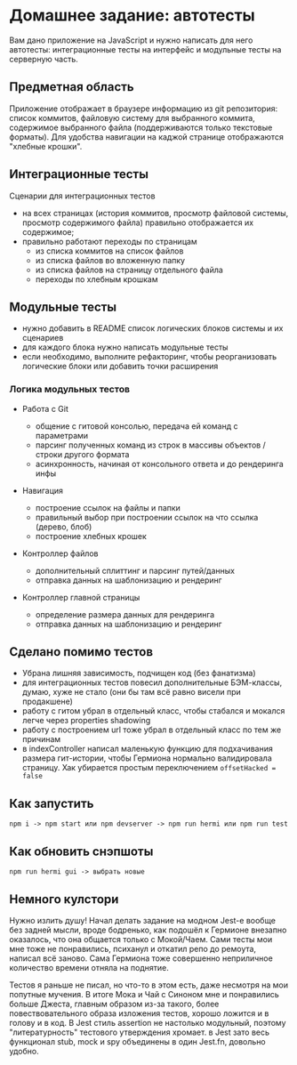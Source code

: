 # Домашнее задание: автотесты

Вам дано приложение на JavaScript и нужно написать для него автотесты: интеграционные тесты на интерфейс и модульные тесты на серверную часть.

## Предметная область

Приложение отображает в браузере информацию из git репозитория: список коммитов, файловую систему для выбранного коммита, содержимое выбранного файла (поддерживаются только текстовые форматы). Для удобства навигации на каджой странице отображаются "хлебные крошки".

## Интеграционные тесты

Сценарии для интеграционных тестов

- на всех страницах (история коммитов, просмотр файловой системы, просмотр содержимого файла) правильно отображается их содержимое;
- правильно работают переходы по страницам
  - из списка коммитов на список файлов
  - из списка файлов во вложенную папку
  - из списка файлов на страницу отдельного файла
  - переходы по хлебным крошкам

## Модульные тесты

- нужно добавить в README список логических блоков системы и их сценариев
- для каждого блока нужно написать модульные тесты
- если необходимо, выполните рефакторинг, чтобы реорганизовать логические блоки или добавить точки расширения

### Логика модульных тестов

- Работа с Git
  - общение с гитовой консолью, передача ей команд с параметрами
  - парсинг полученных команд из строк в массивы объектов / строки другого формата
  - асинхронность, начиная от консольного ответа и до рендеринга инфы

- Навигация
  - построение ссылок на файлы и папки
  - правильный выбор при построении ссылок на что ссылка (дерево, блоб)
  - построение хлебных крошек

- Контроллер файлов
  - дополнительный сплиттинг и парсинг путей/данных
  - отправка данных на шаблонизацию и рендеринг

- Контроллер главной страницы
  - определение размера данных для рендеринга
  - отправка данных на шаблонизацию и рендеринг

## Сделано помимо тестов
- Убрана лишняя зависимость, подчищен код (без фанатизма)
- для интеграционных тестов повесил дополнительные БЭМ-классы, думаю, хуже не стало (они бы там всё равно висели при продакшене)
- работу с гитом убрал в отдельный класс, чтобы стабался и мокался легче через properties shadowing
- работу с построением url тоже убрал в отдельный класс по тем же причинам
- в indexController написал маленькую функцию для подхачивания размера гит-истории, чтобы Гермиона нормально валидировала страницу. Хак убирается простым переключением `offsetHacked = false`

## Как запустить

`npm i -> npm start или npm devserver -> npm run hermi или npm run test`

## Как обновить снэпшоты

`npm run hermi gui -> выбрать новые`

## Немного кулстори
Нужно излить душу! Начал делать задание на модном Jest-е вообще без задней мысли, вроде бодренько, как подошёл к Гермионе внезапно оказалось, что она
общается только с Мокой/Чаем. Сами тесты мои мне тоже не понравились, психанул и откатил репо до ремоута, написал всё заново. Сама Гермиона тоже совершенно неприличное количество времени отняла на поднятие.

Тестов я раньше не писал, но что-то в этом есть, даже несмотря на мои попутные мучения. В итоге Мока и Чай с Синоном мне и понравились больше Джеста, главным образом из-за такого, более повествовательного образа изложения тестов, хорошо ложится и в голову и в код. В Jest стиль assertion не настолько модульный, поэтому "литературность" тестового утверждения хромает. в Jest зато весь функционал stub, mock и spy объединены в один Jest.fn, довольно удобно.
